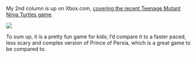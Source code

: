 My 2nd column is up on Xbox.com, <a href="http://www.xbox.com/en-US/community/personality/xboxdad/20070426-tmnt.htm" target="_blank" class="broken_link">covering the recent Teenage Mutant Ninja Turtles game</a>.

<a href="http://www.xbox.com/en-US/community/personality/xboxdad/20070426-tmnt.htm" target="_blank" class="broken_link"><img src="http://www.xbox.com/NR/rdonlyres/385CE949-3650-4A5C-A9FF-92114B0606A6/0/ilmTMNT_nextgen_09.jpg" border="0" /></a>

To sum up, it is a pretty fun game for kids; I&#8217;d compare it to a faster paced, less scary and complex version of Prince of Persia, which is a great game to be compared to.